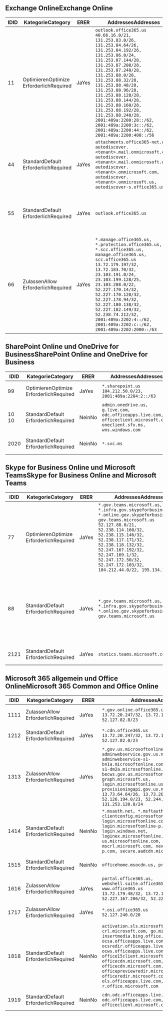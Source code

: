 <!--THIS FILE IS AUTOMATICALLY GENERATED. MANUAL CHANGES WILL BE OVERWRITTEN.-->
<!--Please contact the Office 365 Endpoints team with any questions.-->
<!--USGovGCCHigh endpoints version 2019062800-->
<!--File generated 2019-06-28 11:00:11.8056-->

## <a name="exchange-online"></a><span data-ttu-id="351a7-101">Exchange Online</span><span class="sxs-lookup"><span data-stu-id="351a7-101">Exchange Online</span></span>

<span data-ttu-id="351a7-102">ID</span><span class="sxs-lookup"><span data-stu-id="351a7-102">ID</span></span> | <span data-ttu-id="351a7-103">Kategorie</span><span class="sxs-lookup"><span data-stu-id="351a7-103">Category</span></span> | <span data-ttu-id="351a7-104">ER</span><span class="sxs-lookup"><span data-stu-id="351a7-104">ER</span></span> | <span data-ttu-id="351a7-105">Addresses</span><span class="sxs-lookup"><span data-stu-id="351a7-105">Addresses</span></span> | <span data-ttu-id="351a7-106">Ports</span><span class="sxs-lookup"><span data-stu-id="351a7-106">Ports</span></span>
-- | -------------------- | --- | ------------------------------------------------------------------------------------------------------------------------------------------------------------------------------------------------------------------------------------------------------------------------------------------------------------------------------------------------------------------------------------------------------------------------------------------------ | -------------------------------
<span data-ttu-id="351a7-107">1</span><span class="sxs-lookup"><span data-stu-id="351a7-107">1</span></span> | <span data-ttu-id="351a7-108">Optimieren</span><span class="sxs-lookup"><span data-stu-id="351a7-108">Optimize</span></span><BR><span data-ttu-id="351a7-109">Erforderlich</span><span class="sxs-lookup"><span data-stu-id="351a7-109">Required</span></span> | <span data-ttu-id="351a7-110">Ja</span><span class="sxs-lookup"><span data-stu-id="351a7-110">Yes</span></span> | `outlook.office365.us`<BR>`40.66.16.0/21, 131.253.83.0/26, 131.253.84.64/26, 131.253.84.192/26, 131.253.86.0/24, 131.253.87.144/28, 131.253.87.208/28, 131.253.87.240/28, 131.253.88.0/28, 131.253.88.32/28, 131.253.88.48/28, 131.253.88.96/28, 131.253.88.128/28, 131.253.88.144/28, 131.253.88.160/28, 131.253.88.192/28, 131.253.88.240/28, 2001:489a:2200:28::/62, 2001:489a:2200:3c::/62, 2001:489a:2200:44::/62, 2001:489a:2200:400::/56` | <span data-ttu-id="351a7-111">**TCP:** 443, 80</span><span class="sxs-lookup"><span data-stu-id="351a7-111">**TCP:** 443, 80</span></span>
<span data-ttu-id="351a7-112">4</span><span class="sxs-lookup"><span data-stu-id="351a7-112">4</span></span> | <span data-ttu-id="351a7-113">Standard</span><span class="sxs-lookup"><span data-stu-id="351a7-113">Default</span></span><BR><span data-ttu-id="351a7-114">Erforderlich</span><span class="sxs-lookup"><span data-stu-id="351a7-114">Required</span></span> | <span data-ttu-id="351a7-115">Ja</span><span class="sxs-lookup"><span data-stu-id="351a7-115">Yes</span></span> | `attachments.office365-net.us, autodiscover.<tenant>.mail.onmicrosoft.com, autodiscover.<tenant>.mail.onmicrosoft.us, autodiscover.<tenant>.onmicrosoft.com, autodiscover.<tenant>.onmicrosoft.us, autodiscover-s.office365.us` | <span data-ttu-id="351a7-116">**TCP:** 443, 80</span><span class="sxs-lookup"><span data-stu-id="351a7-116">**TCP:** 443, 80</span></span>
<span data-ttu-id="351a7-117">5</span><span class="sxs-lookup"><span data-stu-id="351a7-117">5</span></span> | <span data-ttu-id="351a7-118">Standard</span><span class="sxs-lookup"><span data-stu-id="351a7-118">Default</span></span><BR><span data-ttu-id="351a7-119">Erforderlich</span><span class="sxs-lookup"><span data-stu-id="351a7-119">Required</span></span> | <span data-ttu-id="351a7-120">Ja</span><span class="sxs-lookup"><span data-stu-id="351a7-120">Yes</span></span> | `outlook.office365.us` | <span data-ttu-id="351a7-121">**TCP:** 143, 25, 587, 993, 995</span><span class="sxs-lookup"><span data-stu-id="351a7-121">**TCP:** 143, 25, 587, 993, 995</span></span>
<span data-ttu-id="351a7-122">6</span><span class="sxs-lookup"><span data-stu-id="351a7-122">6</span></span> | <span data-ttu-id="351a7-123">Zulassen</span><span class="sxs-lookup"><span data-stu-id="351a7-123">Allow</span></span><BR><span data-ttu-id="351a7-124">Erforderlich</span><span class="sxs-lookup"><span data-stu-id="351a7-124">Required</span></span> | <span data-ttu-id="351a7-125">Ja</span><span class="sxs-lookup"><span data-stu-id="351a7-125">Yes</span></span> | `*.manage.office365.us, *.protection.office365.us, *.scc.office365.us, manage.office365.us, scc.office365.us`<BR>`13.72.179.197/32, 13.72.183.70/32, 23.103.191.0/24, 23.103.199.128/25, 23.103.208.0/22, 52.227.170.14/32, 52.227.170.120/32, 52.227.178.94/32, 52.227.180.138/32, 52.227.182.149/32, 52.238.74.212/32, 2001:489a:2202:4::/62, 2001:489a:2202:c::/62, 2001:489a:2202:2000::/63` | <span data-ttu-id="351a7-126">**TCP:** 25, 443</span><span class="sxs-lookup"><span data-stu-id="351a7-126">**TCP:** 25, 443</span></span>

## <a name="sharepoint-online-and-onedrive-for-business"></a><span data-ttu-id="351a7-127">SharePoint Online und OneDrive for Business</span><span class="sxs-lookup"><span data-stu-id="351a7-127">SharePoint Online and OneDrive for Business</span></span>

<span data-ttu-id="351a7-128">ID</span><span class="sxs-lookup"><span data-stu-id="351a7-128">ID</span></span> | <span data-ttu-id="351a7-129">Kategorie</span><span class="sxs-lookup"><span data-stu-id="351a7-129">Category</span></span> | <span data-ttu-id="351a7-130">ER</span><span class="sxs-lookup"><span data-stu-id="351a7-130">ER</span></span> | <span data-ttu-id="351a7-131">Addresses</span><span class="sxs-lookup"><span data-stu-id="351a7-131">Addresses</span></span> | <span data-ttu-id="351a7-132">Ports</span><span class="sxs-lookup"><span data-stu-id="351a7-132">Ports</span></span>
-- | -------------------- | --- | ----------------------------------------------------------------------------------------------------------------------- | ----------------
<span data-ttu-id="351a7-133">9</span><span class="sxs-lookup"><span data-stu-id="351a7-133">9</span></span> | <span data-ttu-id="351a7-134">Optimieren</span><span class="sxs-lookup"><span data-stu-id="351a7-134">Optimize</span></span><BR><span data-ttu-id="351a7-135">Erforderlich</span><span class="sxs-lookup"><span data-stu-id="351a7-135">Required</span></span> | <span data-ttu-id="351a7-136">Ja</span><span class="sxs-lookup"><span data-stu-id="351a7-136">Yes</span></span> | `*.sharepoint.us`<BR>`104.212.50.0/23, 2001:489a:2204:2::/63` | <span data-ttu-id="351a7-137">**TCP:** 443, 80</span><span class="sxs-lookup"><span data-stu-id="351a7-137">**TCP:** 443, 80</span></span>
<span data-ttu-id="351a7-138">10 </span><span class="sxs-lookup"><span data-stu-id="351a7-138">10</span></span> | <span data-ttu-id="351a7-139">Standard</span><span class="sxs-lookup"><span data-stu-id="351a7-139">Default</span></span><BR><span data-ttu-id="351a7-140">Erforderlich</span><span class="sxs-lookup"><span data-stu-id="351a7-140">Required</span></span> | <span data-ttu-id="351a7-141">Nein</span><span class="sxs-lookup"><span data-stu-id="351a7-141">No</span></span> | `admin.onedrive.us, g.live.com, odc.officeapps.live.com, officeclient.microsoft.com, oneclient.sfx.ms, wns.windows.com` | <span data-ttu-id="351a7-142">**TCP:** 443, 80</span><span class="sxs-lookup"><span data-stu-id="351a7-142">**TCP:** 443, 80</span></span>
<span data-ttu-id="351a7-143">20</span><span class="sxs-lookup"><span data-stu-id="351a7-143">20</span></span> | <span data-ttu-id="351a7-144">Standard</span><span class="sxs-lookup"><span data-stu-id="351a7-144">Default</span></span><BR><span data-ttu-id="351a7-145">Erforderlich</span><span class="sxs-lookup"><span data-stu-id="351a7-145">Required</span></span> | <span data-ttu-id="351a7-146">Nein</span><span class="sxs-lookup"><span data-stu-id="351a7-146">No</span></span> | `*.svc.ms` | <span data-ttu-id="351a7-147">**TCP:** 443, 80</span><span class="sxs-lookup"><span data-stu-id="351a7-147">**TCP:** 443, 80</span></span>

## <a name="skype-for-business-online-and-microsoft-teams"></a><span data-ttu-id="351a7-148">Skype for Business Online und Microsoft Teams</span><span class="sxs-lookup"><span data-stu-id="351a7-148">Skype for Business Online and Microsoft Teams</span></span>

<span data-ttu-id="351a7-149">ID</span><span class="sxs-lookup"><span data-stu-id="351a7-149">ID</span></span> | <span data-ttu-id="351a7-150">Kategorie</span><span class="sxs-lookup"><span data-stu-id="351a7-150">Category</span></span> | <span data-ttu-id="351a7-151">ER</span><span class="sxs-lookup"><span data-stu-id="351a7-151">ER</span></span> | <span data-ttu-id="351a7-152">Addresses</span><span class="sxs-lookup"><span data-stu-id="351a7-152">Addresses</span></span> | <span data-ttu-id="351a7-153">Ports</span><span class="sxs-lookup"><span data-stu-id="351a7-153">Ports</span></span>
-- | -------------------- | --- | --------------------------------------------------------------------------------------------------------------------------------------------------------------------------------------------------------------------------------------------------------------------------------------------------------------------------------- | --------------------------------------------------
<span data-ttu-id="351a7-154">7</span><span class="sxs-lookup"><span data-stu-id="351a7-154">7</span></span> | <span data-ttu-id="351a7-155">Optimieren</span><span class="sxs-lookup"><span data-stu-id="351a7-155">Optimize</span></span><BR><span data-ttu-id="351a7-156">Erforderlich</span><span class="sxs-lookup"><span data-stu-id="351a7-156">Required</span></span> | <span data-ttu-id="351a7-157">Ja</span><span class="sxs-lookup"><span data-stu-id="351a7-157">Yes</span></span> | `*.gov.teams.microsoft.us, *.infra.gov.skypeforbusiness.us, *.online.gov.skypeforbusiness.us, gov.teams.microsoft.us`<BR>`52.127.88.0/21, 52.238.114.160/32, 52.238.115.146/32, 52.238.117.171/32, 52.238.118.132/32, 52.247.167.192/32, 52.247.169.1/32, 52.247.172.50/32, 52.247.172.103/32, 104.212.44.0/22, 195.134.228.0/22` | <span data-ttu-id="351a7-158">**TCP:** 443, 80</span><span class="sxs-lookup"><span data-stu-id="351a7-158">**TCP:** 443, 80</span></span><BR><span data-ttu-id="351a7-159">**UDP:** 3478</span><span class="sxs-lookup"><span data-stu-id="351a7-159">**UDP:** 3478</span></span>
<span data-ttu-id="351a7-160">8</span><span class="sxs-lookup"><span data-stu-id="351a7-160">8</span></span> | <span data-ttu-id="351a7-161">Standard</span><span class="sxs-lookup"><span data-stu-id="351a7-161">Default</span></span><BR><span data-ttu-id="351a7-162">Erforderlich</span><span class="sxs-lookup"><span data-stu-id="351a7-162">Required</span></span> | <span data-ttu-id="351a7-163">Ja</span><span class="sxs-lookup"><span data-stu-id="351a7-163">Yes</span></span> | `*.gov.teams.microsoft.us, *.infra.gov.skypeforbusiness.us, *.online.gov.skypeforbusiness.us, gov.teams.microsoft.us` | <span data-ttu-id="351a7-164">**TCP:** 5061, 50000-59999</span><span class="sxs-lookup"><span data-stu-id="351a7-164">**TCP:** 5061, 50000-59999</span></span><BR><span data-ttu-id="351a7-165">**UDP:** 50000-59999</span><span class="sxs-lookup"><span data-stu-id="351a7-165">**UDP:** 50000-59999</span></span>
<span data-ttu-id="351a7-166">21</span><span class="sxs-lookup"><span data-stu-id="351a7-166">21</span></span> | <span data-ttu-id="351a7-167">Standard</span><span class="sxs-lookup"><span data-stu-id="351a7-167">Default</span></span><BR><span data-ttu-id="351a7-168">Erforderlich</span><span class="sxs-lookup"><span data-stu-id="351a7-168">Required</span></span> | <span data-ttu-id="351a7-169">Ja</span><span class="sxs-lookup"><span data-stu-id="351a7-169">Yes</span></span> | `statics.teams.microsoft.com` | <span data-ttu-id="351a7-170">**TCP:** 443</span><span class="sxs-lookup"><span data-stu-id="351a7-170">**TCP:** 443</span></span>

## <a name="microsoft-365-common-and-office-online"></a><span data-ttu-id="351a7-171">Microsoft 365 allgemein und Office Online</span><span class="sxs-lookup"><span data-stu-id="351a7-171">Microsoft 365 Common and Office Online</span></span>

<span data-ttu-id="351a7-172">ID</span><span class="sxs-lookup"><span data-stu-id="351a7-172">ID</span></span> | <span data-ttu-id="351a7-173">Kategorie</span><span class="sxs-lookup"><span data-stu-id="351a7-173">Category</span></span> | <span data-ttu-id="351a7-174">ER</span><span class="sxs-lookup"><span data-stu-id="351a7-174">ER</span></span> | <span data-ttu-id="351a7-175">Addresses</span><span class="sxs-lookup"><span data-stu-id="351a7-175">Addresses</span></span> | <span data-ttu-id="351a7-176">Ports</span><span class="sxs-lookup"><span data-stu-id="351a7-176">Ports</span></span>
-- | ------------------- | --- | ---------------------------------------------------------------------------------------------------------------------------------------------------------------------------------------------------------------------------------------------------------------------------------------------------------------------------------------------------------------------------------------------- | ----------------
<span data-ttu-id="351a7-177">11</span><span class="sxs-lookup"><span data-stu-id="351a7-177">11</span></span> | <span data-ttu-id="351a7-178">Zulassen</span><span class="sxs-lookup"><span data-stu-id="351a7-178">Allow</span></span><BR><span data-ttu-id="351a7-179">Erforderlich</span><span class="sxs-lookup"><span data-stu-id="351a7-179">Required</span></span> | <span data-ttu-id="351a7-180">Ja</span><span class="sxs-lookup"><span data-stu-id="351a7-180">Yes</span></span> | `*.gov.online.office365.us`<BR>`13.72.20.247/32, 13.72.185.126/32, 52.127.82.0/23` | <span data-ttu-id="351a7-181">**TCP:** 443</span><span class="sxs-lookup"><span data-stu-id="351a7-181">**TCP:** 443</span></span>
<span data-ttu-id="351a7-182">12</span><span class="sxs-lookup"><span data-stu-id="351a7-182">12</span></span> | <span data-ttu-id="351a7-183">Standard</span><span class="sxs-lookup"><span data-stu-id="351a7-183">Default</span></span><BR><span data-ttu-id="351a7-184">Erforderlich</span><span class="sxs-lookup"><span data-stu-id="351a7-184">Required</span></span> | <span data-ttu-id="351a7-185">Ja</span><span class="sxs-lookup"><span data-stu-id="351a7-185">Yes</span></span> | `*.cdn.office365.us`<BR>`13.72.20.247/32, 13.72.185.126/32, 52.127.82.0/23` | <span data-ttu-id="351a7-186">**TCP:** 443</span><span class="sxs-lookup"><span data-stu-id="351a7-186">**TCP:** 443</span></span>
<span data-ttu-id="351a7-187">13</span><span class="sxs-lookup"><span data-stu-id="351a7-187">13</span></span> | <span data-ttu-id="351a7-188">Zulassen</span><span class="sxs-lookup"><span data-stu-id="351a7-188">Allow</span></span><BR><span data-ttu-id="351a7-189">Erforderlich</span><span class="sxs-lookup"><span data-stu-id="351a7-189">Required</span></span> | <span data-ttu-id="351a7-190">Ja</span><span class="sxs-lookup"><span data-stu-id="351a7-190">Yes</span></span> | `*.gov.us.microsoftonline.com, adminwebservice.gov.us.microsoftonline.com, adminwebservice-s1-bn1a.microsoftonline.com, adminwebservice-s1-dm2a.microsoftonline.com, becws.gov.us.microsoftonline.com, graph.microsoft.us, login.microsoftonline.us, provisioningapi.gov.us.microsoftonline.com`<BR>`13.73.64.64/26, 13.73.208.128/25, 52.126.194.0/23, 52.244.120.128/25, 131.253.120.0/24` | <span data-ttu-id="351a7-191">**TCP:** 443</span><span class="sxs-lookup"><span data-stu-id="351a7-191">**TCP:** 443</span></span>
<span data-ttu-id="351a7-192">14</span><span class="sxs-lookup"><span data-stu-id="351a7-192">14</span></span> | <span data-ttu-id="351a7-193">Standard</span><span class="sxs-lookup"><span data-stu-id="351a7-193">Default</span></span><BR><span data-ttu-id="351a7-194">Erforderlich</span><span class="sxs-lookup"><span data-stu-id="351a7-194">Required</span></span> | <span data-ttu-id="351a7-195">Nein</span><span class="sxs-lookup"><span data-stu-id="351a7-195">No</span></span> | `*.msauth.net, *.msftauth.net, clientconfig.microsoftonline-p.net, login.microsoftonline.com, login.microsoftonline-p.com, login.windows.net, loginex.microsoftonline.com, login-us.microsoftonline.com, mscrl.microsoft.com, nexus.microsoftonline-p.com, secure.aadcdn.microsoftonline-p.com` | <span data-ttu-id="351a7-196">**TCP:** 443</span><span class="sxs-lookup"><span data-stu-id="351a7-196">**TCP:** 443</span></span>
<span data-ttu-id="351a7-197">15</span><span class="sxs-lookup"><span data-stu-id="351a7-197">15</span></span> | <span data-ttu-id="351a7-198">Standard</span><span class="sxs-lookup"><span data-stu-id="351a7-198">Default</span></span><BR><span data-ttu-id="351a7-199">Erforderlich</span><span class="sxs-lookup"><span data-stu-id="351a7-199">Required</span></span> | <span data-ttu-id="351a7-200">Nein</span><span class="sxs-lookup"><span data-stu-id="351a7-200">No</span></span> | `officehome.msocdn.us, prod.msocdn.us` | <span data-ttu-id="351a7-201">**TCP:** 443, 80</span><span class="sxs-lookup"><span data-stu-id="351a7-201">**TCP:** 443, 80</span></span>
<span data-ttu-id="351a7-202">16</span><span class="sxs-lookup"><span data-stu-id="351a7-202">16</span></span> | <span data-ttu-id="351a7-203">Zulassen</span><span class="sxs-lookup"><span data-stu-id="351a7-203">Allow</span></span><BR><span data-ttu-id="351a7-204">Erforderlich</span><span class="sxs-lookup"><span data-stu-id="351a7-204">Required</span></span> | <span data-ttu-id="351a7-205">Ja</span><span class="sxs-lookup"><span data-stu-id="351a7-205">Yes</span></span> | `portal.office365.us, webshell.suite.office365.us, www.office365.us`<BR>`13.72.179.48/32, 13.72.188.8/32, 52.227.167.206/32, 52.227.170.242/32` | <span data-ttu-id="351a7-206">**TCP:** 443, 80</span><span class="sxs-lookup"><span data-stu-id="351a7-206">**TCP:** 443, 80</span></span>
<span data-ttu-id="351a7-207">17</span><span class="sxs-lookup"><span data-stu-id="351a7-207">17</span></span> | <span data-ttu-id="351a7-208">Zulassen</span><span class="sxs-lookup"><span data-stu-id="351a7-208">Allow</span></span><BR><span data-ttu-id="351a7-209">Erforderlich</span><span class="sxs-lookup"><span data-stu-id="351a7-209">Required</span></span> | <span data-ttu-id="351a7-210">Ja</span><span class="sxs-lookup"><span data-stu-id="351a7-210">Yes</span></span> | `*.osi.office365.us`<BR>`52.127.240.0/20` | <span data-ttu-id="351a7-211">**TCP:** 443</span><span class="sxs-lookup"><span data-stu-id="351a7-211">**TCP:** 443</span></span>
<span data-ttu-id="351a7-212">18</span><span class="sxs-lookup"><span data-stu-id="351a7-212">18</span></span> | <span data-ttu-id="351a7-213">Standard</span><span class="sxs-lookup"><span data-stu-id="351a7-213">Default</span></span><BR><span data-ttu-id="351a7-214">Erforderlich</span><span class="sxs-lookup"><span data-stu-id="351a7-214">Required</span></span> | <span data-ttu-id="351a7-215">Nein</span><span class="sxs-lookup"><span data-stu-id="351a7-215">No</span></span> | `activation.sls.microsoft.com, crl.microsoft.com, go.microsoft.com, insertmedia.bing.office.net, ocsa.officeapps.live.com, ocsredir.officeapps.live.com, ocws.officeapps.live.com, office15client.microsoft.com, officecdn.microsoft.com, officecdn.microsoft.com.edgesuite.net, officepreviewredir.microsoft.com, officeredir.microsoft.com, ols.officeapps.live.com, r.office.microsoft.com` | <span data-ttu-id="351a7-216">**TCP:** 443, 80</span><span class="sxs-lookup"><span data-stu-id="351a7-216">**TCP:** 443, 80</span></span>
<span data-ttu-id="351a7-217">19</span><span class="sxs-lookup"><span data-stu-id="351a7-217">19</span></span> | <span data-ttu-id="351a7-218">Standard</span><span class="sxs-lookup"><span data-stu-id="351a7-218">Default</span></span><BR><span data-ttu-id="351a7-219">Erforderlich</span><span class="sxs-lookup"><span data-stu-id="351a7-219">Required</span></span> | <span data-ttu-id="351a7-220">Nein</span><span class="sxs-lookup"><span data-stu-id="351a7-220">No</span></span> | `cdn.odc.officeapps.live.com, odc.officeapps.live.com, officeclient.microsoft.com` | <span data-ttu-id="351a7-221">**TCP:** 443, 80</span><span class="sxs-lookup"><span data-stu-id="351a7-221">**TCP:** 443, 80</span></span>
